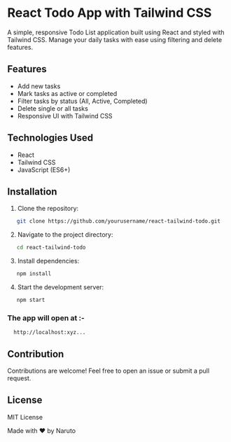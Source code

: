 # React Todo App with Tailwind CSS

A simple, responsive Todo List application built using React and styled with Tailwind CSS. Manage your daily tasks with ease using filtering and delete features.

## Features

- Add new tasks
- Mark tasks as active or completed
- Filter tasks by status (All, Active, Completed)
- Delete single or all tasks
- Responsive UI with Tailwind CSS

## Technologies Used

- React
- Tailwind CSS
- JavaScript (ES6+)

## Installation

1. Clone the repository:
   
```bash
   git clone https://github.com/yourusername/react-tailwind-todo.git
```
2. Navigate to the project directory:
```bash
   cd react-tailwind-todo
```
3. Install dependencies:
   
```bash
   npm install
```
4. Start the development server:
```bash
   npm start
```
### The app will open at :-
      http://localhost:xyz...

## Contribution
Contributions are welcome! Feel free to open an issue or submit a pull request.

## License
MIT License

Made with ❤️ by Naruto


